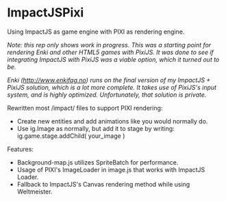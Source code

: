 # ImpactJSPixi
Using ImpactJS as game engine with PIXI as rendering engine.

_Note: this rep only shows work in progress. This was a starting point for rendering Enki and other HTML5 games with PixiJS. It was done to see if integrating ImpactJS with PixiJS was a viable option, which it turned out to be._

_Enki (http://www.enkifag.no) runs on the final version of my ImpactJS + PixiJS solution, which is a lot more complete. It takes use of PixiJS's input system, and is highly optimized. Unfortunately, that solution is private._

Rewritten most /impact/ files to support PIXI rendering:
- Create new entities and add animations like you would normally do.
- Use ig.Image as normally, but add it to stage by writing: ig.game.stage.addChild( your_image )

Features:
- Background-map.js utilizes SpriteBatch for performance.
- Usage of PIXI's ImageLoader in image.js that works with ImpactJS Loader.
- Fallback to ImpactJS's Canvas rendering method while using Weltmeister.
